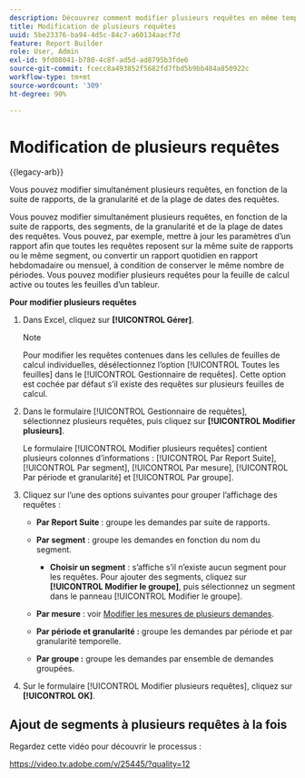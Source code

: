 ```yaml
---
description: Découvrez comment modifier plusieurs requêtes en même temps.
title: Modification de plusieurs requêtes
uuid: 5be23376-ba94-4d5c-84c7-a60134aacf7d
feature: Report Builder
role: User, Admin
exl-id: 9fd08041-b780-4c8f-ad5d-ad8795b3fde6
source-git-commit: fcecc8a493852f5682fd7fbd5b9bb484a850922c
workflow-type: tm+mt
source-wordcount: '309'
ht-degree: 90%

---
```


# Modification de plusieurs requêtes

{{legacy-arb}}

Vous pouvez modifier simultanément plusieurs requêtes, en fonction de la suite de rapports, de la granularité et de la plage de dates des requêtes.

Vous pouvez modifier simultanément plusieurs requêtes, en fonction de la suite de rapports, des segments, de la granularité et de la plage de dates des requêtes. Vous pouvez, par exemple, mettre à jour les paramètres d’un rapport afin que toutes les requêtes reposent sur la même suite de rapports ou le même segment, ou convertir un rapport quotidien en rapport hebdomadaire ou mensuel, à condition de conserver le même nombre de périodes. Vous pouvez modifier plusieurs requêtes pour la feuille de calcul active ou toutes les feuilles d’un tableur.

**Pour modifier plusieurs requêtes**

1. Dans Excel, cliquez sur **[!UICONTROL Gérer]**.

   >[!NOTE]
   >
   >Pour modifier les requêtes contenues dans les cellules de feuilles de calcul individuelles, désélectionnez l’option [!UICONTROL Toutes les feuilles] dans le [!UICONTROL Gestionnaire de requêtes]. Cette option est cochée par défaut s’il existe des requêtes sur plusieurs feuilles de calcul.

1. Dans le formulaire [!UICONTROL Gestionnaire de requêtes], sélectionnez plusieurs requêtes, puis cliquez sur **[!UICONTROL Modifier plusieurs]**.

   Le formulaire [!UICONTROL Modifier plusieurs requêtes] contient plusieurs colonnes d’informations : [!UICONTROL Par Report Suite], [!UICONTROL Par segment], [!UICONTROL Par mesure], [!UICONTROL Par période et granularité] et [!UICONTROL Par groupe].
1. Cliquez sur l’une des options suivantes pour grouper l’affichage des requêtes :

   * **Par Report Suite** : groupe les demandes par suite de rapports.
   * **Par segment** : groupe les demandes en fonction du nom du segment.

      * **Choisir un segment** : s’affiche s’il n’existe aucun segment pour les requêtes. Pour ajouter des segments, cliquez sur **[!UICONTROL Modifier le groupe]**, puis sélectionnez un segment dans le panneau [!UICONTROL Modifier le groupe].

   * **Par mesure** : voir [Modifier les mesures de plusieurs demandes](/help/analyze/legacy-report-builder/manage-requests/edit-multiple-metrics.md).

   * **Par période et granularité :** groupe les demandes par période et par granularité temporelle.
   * **Par groupe :** groupe les demandes par ensemble de demandes groupées.

1. Sur le formulaire [!UICONTROL Modifier plusieurs requêtes], cliquez sur **[!UICONTROL OK]**.

## Ajout de segments à plusieurs requêtes à la fois

Regardez cette vidéo pour découvrir le processus :

https://video.tv.adobe.com/v/25445/?quality=12
